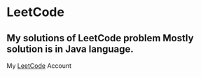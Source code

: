 # LeetCode
## My solutions of LeetCode problem Mostly solution is in Java language.
My [LeetCode](https://leetcode.com/arpitkushwaha/) Account
